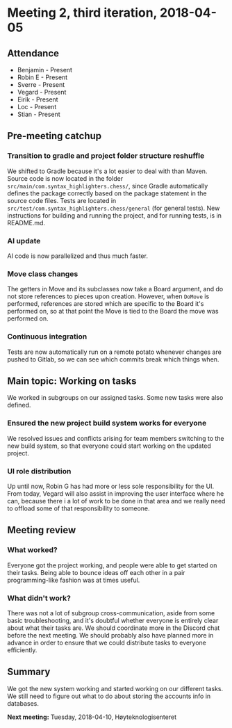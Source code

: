 # Meeting 2, third iteration, 2018-04-05

## Attendance

- Benjamin - Present
- Robin E - Present
- Sverre - Present
- Vegard - Present
- Eirik - Present
- Loc - Present
- Stian - Present

## Pre-meeting catchup

### Transition to gradle and project folder structure reshuffle

We shifted to Gradle because it's a lot easier to deal with than Maven. Source code is now located in the folder `src/main/com.syntax_highlighters.chess/`, since Gradle automatically defines the package correctly based on the package statement in the source code files. Tests are located in `src/test/com.syntax_highlighters.chess/general` (for general tests). New instructions for building and running the project, and for running tests, is in README.md.

### AI update

AI code is now parallelized and thus much faster.

### Move class changes

The getters in Move and its subclasses now take a Board argument, and do not store references to pieces upon creation. However, when `DoMove` is performed, references are stored which are specific to the Board it's performed on, so at that point the Move is tied to the Board the move was performed on.

### Continuous integration

Tests are now automatically run on a remote potato whenever changes are pushed to Gitlab, so we can see which commits break which things when.

## Main topic: Working on tasks

We worked in subgroups on our assigned tasks. Some new tasks were also defined.

### Ensured the new project build system works for everyone

We resolved issues and conflicts arising for team members switching to the new build system, so that everyone could start working on the updated project.

### UI role distribution

Up until now, Robin G has had more or less sole responsibility for the UI. From today, Vegard will also assist in improving the user interface where he can, because there i  a lot of work to be done in that area and we really need to offload some of that responsibility to someone.

## Meeting review

### What worked?

Everyone got the project working, and people were able to get started on their tasks. Being able to bounce ideas off each other in a pair programming-like fashion was at times useful.

### What didn't work?

There was not a lot of subgroup cross-communication, aside from some basic troubleshooting, and it's doubtful whether everyone is entirely clear about what their tasks are. We should coordinate more in the Discord chat before the next meeting. We should probably also have planned more in advance in order to ensure that we could distribute tasks to everyone efficiently.

## Summary

We got the new system working and started working on our different tasks. We still need to figure out what to do about storing the accounts info in databases.

**Next meeting:** Tuesday, 2018-04-10, Høyteknologisenteret
